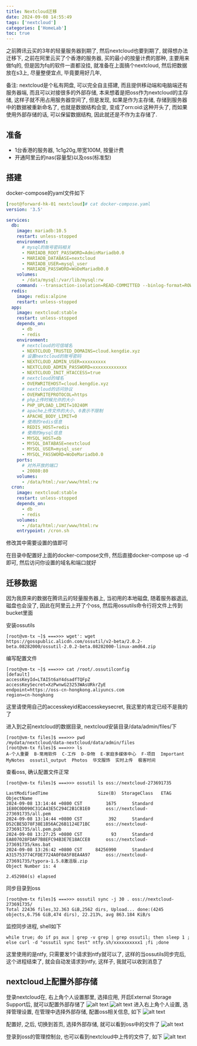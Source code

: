 ```yaml
---
title: Nextcloud迁移
date: 2024-09-08 14:55:49
tags: ['nextcloud']
categories: ['HomeLab']
toc: true
---
```


之前腾讯云买的3年的轻量服务器到期了, 然后nextcloud也要到期了, 就得想办法迁移下, 之前在阿里云买了个香港的服务器, 买的最小的按量计费的那种, 主要用来做fq的, 但是因为fq的软件一直都没挂, 就准备在上面搞个nextcloud, 然后把数据放在s3上, 尽量整便宜点, 毕竟要用好几年, 

备注: nextcloud是个私有网盘, 可以完全自主搭建, 而且提供移动端和电脑端还有服务器端, 而且可以对接很多的外部存储, 本来想着是把oss作为nextcloud的主存储, 这样子就不用占用服务器空间了, 但是发现, 如果是作为主存储, 存储到服务器中的数据被重新命名了, 也就是数据结构会变, 变成了orn:oid:这种开头了, 而如果使用外部存储的话, 可以保留数据结构, 因此就还是不作为主存储了.

## 准备
- 1台香港的服务器, 1c1g20g,带宽100M, 按量计费
- 开通阿里云的nas(容量型)以及oss(标准型)

## 搭建
docker-compose的yaml文件如下
```yaml
[root@forward-hk-01 nextcloud]# cat docker-compose.yaml
version: '3.5'

services:
  db:
    image: mariadb:10.5
    restart: unless-stopped
    environment:
      # mysql的账号密码相关
      - MARIADB_ROOT_PASSWORD=AdminMariadb0.0
      - MARIADB_DATABASE=nextcloud
      - MARIADB_USER=mysql_user
      - MARIADB_PASSWORD=WoDeMariadb0.0
    volumes:
      - /data/mysql:/var/lib/mysql:rw
    command: --transaction-isolation=READ-COMMITTED --binlog-format=ROW
  redis:
    image: redis:alpine
    restart: unless-stopped
  app:
    image: nextcloud:stable
    restart: unless-stopped
    depends_on:
      - db
      - redis
    environment:
      # nextcloud的可信域名
      - NEXTCLOUD_TRUSTED_DOMAINS=cloud.kengdie.xyz
      # 设置nextcloud的账号密码
      - NEXTCLOUD_ADMIN_USER=xxxxxxxxx
      - NEXTCLOUD_ADMIN_PASSWORD=xxxxxxxxxxxxx
      - NEXTCLOUD_INIT_HTACCESS=true
      # nextcloud的域名
      - OVERWRITEHOST=cloud.kengdie.xyz
      # nextcloud的访问协议
      - OVERWRITEPROTOCOL=https
      # php上传时候允许的大小
      - PHP_UPLOAD_LIMIT=10240M
      # apache上传文件的大小, 0表示不限制
      - APACHE_BODY_LIMIT=0
      # 使用的redis信息
      - REDIS_HOST=redis
      # 使用的mysql信息
      - MYSQL_HOST=db
      - MYSQL_DATABASE=nextcloud
      - MYSQL_USER=mysql_user
      - MYSQL_PASSWORD=WoDeMariadb0.0
    ports:
      # 对外开放的端口
      - 20080:80
    volumes:
      - /data/html:/var/www/html:rw
  cron:
    image: nextcloud:stable
    restart: unless-stopped
    depends_on:
      - db
      - redis
    volumes:
      - /data/html:/var/www/html:rw
    entrypoint: /cron.sh
```
修改其中需要设置的值即可

在目录中配置好上面的docker-compose文件, 然后直接docker-compose up -d 即可, 然后访问你设置的域名和端口就好


## 迁移数据
因为我原来的数据在腾讯云的轻量服务器上, 当初用的本地磁盘, 随着服务器退运, 磁盘也会没了, 因此在阿里云上开了个oss, 然后用ossutils命令行将文件上传到bucket里面

安装ossutils

```shell
[root@vm-tx ~]$ ===>>> wget': wget https://gosspublic.alicdn.com/ossutil/v2-beta/2.0.2-beta.08282000/ossutil-2.0.2-beta.08282000-linux-amd64.zip
```
编写配置文件

```shell
[root@vm-tx ~]$ ===>>> cat /root/.ossutilconfig
[default]
accessKeyId=LTAI5t6aY4dsadfTQFpZ
accessKeySecret=XzPwnwG23253WAsURkrZyE
endpoint=https://oss-cn-hongkong.aliyuncs.com
region=cn-hongkong
```

这里请使用自己的accesskeyid和accesskeysecret, 我这里的肯定已经不是我的了

进入到之前nextcloud的数据目录, nextcloud安装目录/data/admin/files/下
```shell
[root@vm-tx files]$ ===>>> pwd
/mydata/nextcloud/data-nextcloud/data/admin/files
[root@vm-tx files]$ ===>>> ls
A-个人重要  B-常用软件  C-工作  D-杂物  E-家庭多媒体中心  F-项目  Important  MyNotes  ossutil_output  Photos  华文服饰  实时上传  极客时间
```

查看oss, 确认配置文件正常
```shell
[root@vm-tx files]$ ===>>> ossutil ls oss://nextcloud-273691735

LastModifiedTime                   Size(B)  StorageClass   ETAG                                  ObjectName
2024-09-08 13:14:44 +0800 CST         1675      Standard   1E80C0D090C31CA43E5C294C2B1CB1E0      oss://nextcloud-273691735/all.pem
2024-09-08 13:14:44 +0800 CST          392      Standard   D52CBE5D78F38E1B56AC26B1124E71BC      oss://nextcloud-273691735/all.pem.pub
2024-09-08 13:27:25 +0800 CST           93      Standard   EA807028FDAF7B8EFC94B3E7E18ACCE8      oss://nextcloud-273691735/kms.bat
2024-09-08 13:26:42 +0800 CST     84256990      Standard   A315753774CFDE7724A0F0A5F8EA4A97      oss://nextcloud-273691735/typora-1.5.8激活版.zip
Object Number is: 4

2.452984(s) elapsed
```

同步目录到oss
```shell
[root@vm-tx files]$ ===>>> ossutil sync -j 30 . oss://nextcloud-273691735/
Total 22436 files,32.363 GiB,2562 dirs, Upload... done:(4245 objects,6.756 GiB,474 dirs), 22.213%, avg 863.184 KiB/s
```

监控同步进程, shell如下
```shell
while true; do if ps aux | grep -v grep | grep ossutil; then sleep 1 ; else curl -d "ossutil sync test" ntfy.sh/xxxxxxxxxx1 ;fi ;done
```
这里使用的是ntfy, 只需要发1个请求到ntfy就可以了, 这样的当ossutils同步完后, 这个进程结束了, 就会自动发请求到ntfy, 这样子, 我就可以收到消息了

## nextcloud上配置外部存储

登录nextcloud在, 右上角个人设置那里, 选择应用, 开启External Storage Support后, 就可以配置外部存储了
![alt text](./image-1.png)
![alt text](./image-2.png)
进入右上角个人设置, 选择管理设置, 在管理中选择外部存储, 配置oss相关信息, 如下
![alt text](./image.png)

配置好, 之后, 切换到首页, 选择外部存储, 就可以看到oss中的文件了
![alt text](./image-3.png)

登录到oss的管理控制台, 也可以看到nextcloud中上传的文件了, 如下
![alt text](./image-4.png)